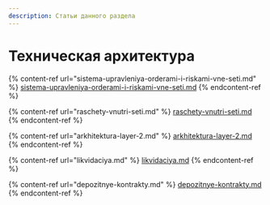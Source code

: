 ```yaml
---
description: Статьи данного раздела
---
```


# Техническая архитектура



{% content-ref url="sistema-upravleniya-orderami-i-riskami-vne-seti.md" %}
[sistema-upravleniya-orderami-i-riskami-vne-seti.md](sistema-upravleniya-orderami-i-riskami-vne-seti.md)
{% endcontent-ref %}

{% content-ref url="raschety-vnutri-seti.md" %}
[raschety-vnutri-seti.md](raschety-vnutri-seti.md)
{% endcontent-ref %}

{% content-ref url="arkhitektura-layer-2.md" %}
[arkhitektura-layer-2.md](arkhitektura-layer-2.md)
{% endcontent-ref %}

{% content-ref url="likvidaciya.md" %}
[likvidaciya.md](likvidaciya.md)
{% endcontent-ref %}

{% content-ref url="depozitnye-kontrakty.md" %}
[depozitnye-kontrakty.md](depozitnye-kontrakty.md)
{% endcontent-ref %}
